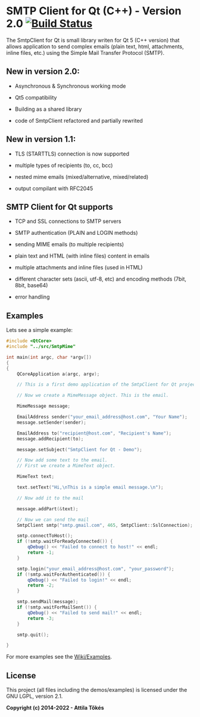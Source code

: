 SMTP Client for Qt (C++) - Version 2.0 [![Build Status](https://travis-ci.org/bluetiger9/SmtpClient-for-Qt.svg?branch=dev)](https://travis-ci.org/bluetiger9/SmtpClient-for-Qt)
=============================================

The SmtpClient for Qt is small library writen for Qt 5 (C++ version) that allows application to send complex emails (plain text, html, attachments, inline files, etc.) using the Simple Mail Transfer Protocol (SMTP).

## New in version 2.0:
- Asynchronous & Synchronous working mode

- Qt5 compatibility

- Building as a shared library

- code of SmtpClient refactored and partially rewrited

## New in version 1.1:

- TLS (STARTTLS) connection is now supported

- multiple types of recipients (to, cc, bcc)

- nested mime emails (mixed/alternative, mixed/related)

- output compilant with RFC2045


## SMTP Client for Qt supports

- TCP and SSL connections to SMTP servers

- SMTP authentication (PLAIN and LOGIN methods)

- sending MIME emails (to multiple recipients)

- plain text and HTML (with inline files) content in emails

- multiple attachments and inline files (used in HTML)

- different character sets (ascii, utf-8, etc) and encoding methods (7bit, 8bit, base64)

- error handling

## Examples

Lets see a simple example:

```c++
#include <QtCore>
#include "../src/SmtpMime"

int main(int argc, char *argv[])
{
{
    QCoreApplication a(argc, argv);

    // This is a first demo application of the SmtpClient for Qt project

    // Now we create a MimeMessage object. This is the email.

    MimeMessage message;

    EmailAddress sender("your_email_address@host.com", "Your Name");
    message.setSender(sender);

    EmailAddress to("recipient@host.com", "Recipient's Name");
    message.addRecipient(to);

    message.setSubject("SmtpClient for Qt - Demo");

    // Now add some text to the email.
    // First we create a MimeText object.

    MimeText text;

    text.setText("Hi,\nThis is a simple email message.\n");

    // Now add it to the mail

    message.addPart(&text);

    // Now we can send the mail
    SmtpClient smtp("smtp.gmail.com", 465, SmtpClient::SslConnection);

    smtp.connectToHost();
    if (!smtp.waitForReadyConnected()) {
        qDebug() << "Failed to connect to host!" << endl;
        return -1;
    }

    smtp.login("your_email_address@host.com", "your_password");
    if (!smtp.waitForAuthenticated()) {
        qDebug() << "Failed to login!" << endl;
        return -2;
    }

    smtp.sendMail(message);
    if (!smtp.waitForMailSent()) {
        qDebug() << "Failed to send mail!" << endl;
        return -3;
    }

    smtp.quit();

}
```

For more examples see the [Wiki/Examples](https://github.com/bluetiger9/SmtpClient-for-Qt/wiki/Examples).

## License

This project (all files including the demos/examples) is licensed under the GNU LGPL, version 2.1.


**Copyright (c) 2014-2022 - Attila Tőkés**
